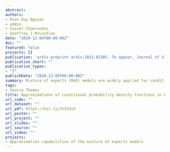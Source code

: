 ```yaml
---
abstract: 
authors:
- Hien Duy Nguyen
- admin
- Faicel Chamroukhi
- Geoffrey J McLachlan
date: "2020-12-04T00:00:00Z"
doi: ""
featured: false
projects: []
publication: 'arXiv preprint arXiv:2012.02385. To appear, Journal of Statistical Distributions and Applications'
publication_short: ""
publication_types:
- "3"
publishDate: "2020-12-04T00:00:00Z"
summary: Mixture of experts (MoE) models are widely applied for conditional probability density estimation problems. We demonstrate the richness of the class of MoE models by proving denseness results in Lebesgue spaces, when inputs and outputs variables are both compactly supported. We further prove an almost uniform convergence result when the input is univariate. Auxiliary lemmas are proved regarding the richness of the soft-max gating function class, and their relationships to the class of Gaussian gating functions.
tags:
- Source Themes
title: Approximations of conditional probability density functions in Lebesgue spaces via mixture of experts models
url_code: ""
url_dataset: ""
url_pdf: https://bit.ly/3t524sX
url_poster: ""
url_project: ""
url_slides: ""
url_source: ""
url_video: ""
projects:
- Approximation capabilities of the mixture of experts models
---
```




